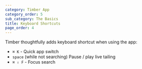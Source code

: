 ```yaml
---
category: Timber App
category_order: 5
sub_category: The Basics
title: Keyboard Shortcuts
page_order: 4
---
```


Timber thoughtfully adds keyboard shortcut when using the app:

* `⌘ K` - Quick app switch
* `space` (while not searching) Pause / play live tailing
* `⌘ ⇧ F` - Focus search


